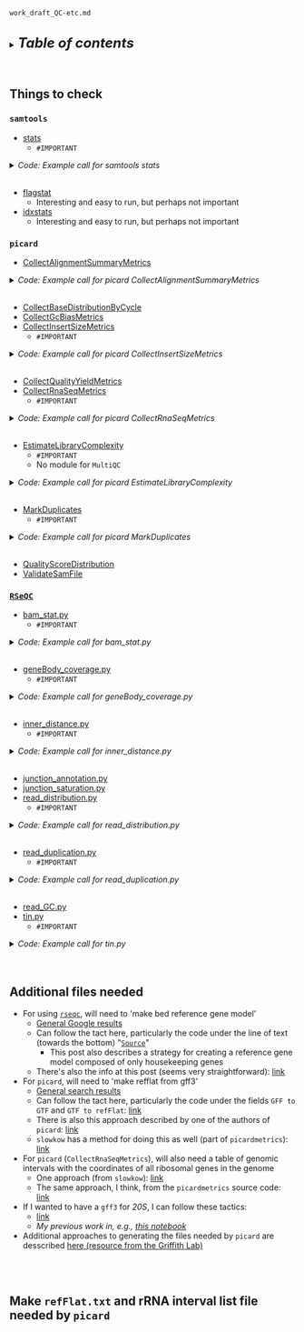 
`work_draft_QC-etc.md`
<br />
<br />

<details>
<summary><b><font size="+2"><i>Table of contents</i></font></b></summary>
<!-- MarkdownTOC -->

1. [Things to check](#things-to-check)
	1. [`samtools`](#samtools)
	1. [`picard`](#picard)
	1. [`RSeQC`](#rseqc)
1. [Additional files needed](#additional-files-needed)
1. [Make `refFlat.txt` and rRNA interval list file needed by `picard`](#make-refflattxt-and-rrna-interval-list-file-needed-by-picard)

<!-- /MarkdownTOC -->
</details>
<br />
<br />

<a id="things-to-check"></a>
## Things to check
<a id="samtools"></a>
### `samtools`
- [stats](http://www.htslib.org/doc/samtools-stats.html)
	+ `#IMPORTANT`

<details>
<summary><i>Code: Example call for samtools stats</i></summary>

```bash
#!/bin/bash
#DONTRUN #CONTINUE

samtools stats \
	--threads "${threads}" \
	--ref-seq "${fasta}" \
	"${bam}"
```
</details>
<br />

- [flagstat](http://www.htslib.org/doc/samtools-flagstat.html)
	+ Interesting and easy to run, but perhaps not important
- [idxstats](http://www.htslib.org/doc/samtools-idxstats.html)
	+ Interesting and easy to run, but perhaps not important

<a id="picard"></a>
### `picard`
- [CollectAlignmentSummaryMetrics](https://gatk.broadinstitute.org/hc/en-us/articles/360040507751-CollectAlignmentSummaryMetrics-Picard-)

<details>
<summary><i>Code: Example call for picard CollectAlignmentSummaryMetrics</i></summary>

```bash
#!/bin/bash
#DONTRUN #CONTINUE

java -jar "${EBROOTPICARD}/picard.jar" \
	CollectAlignmentSummaryMetrics \
		-R="${ref_fasta}" \
	    -I="${bam}" \
	    -O="${bam%.bam}.align-summary.met.txt"
```
</details>
<br />

- [CollectBaseDistributionByCycle](https://gatk.broadinstitute.org/hc/en-us/articles/360042477312-CollectBaseDistributionByCycle-Picard-)
- [CollectGcBiasMetrics](https://gatk.broadinstitute.org/hc/en-us/articles/360036801531-CollectGcBiasMetrics-Picard-)
- [CollectInsertSizeMetrics](https://gatk.broadinstitute.org/hc/en-us/articles/360037055772-CollectInsertSizeMetrics-Picard-)
	+ `#IMPORTANT`

<details>
<summary><i>Code: Example call for picard CollectInsertSizeMetrics</i></summary>

```bash
#!/bin/bash
#DONTRUN #CONTINUE

java -jar "${EBROOTPICARD}/picard.jar" \
	CollectInsertSizeMetrics \
	    -I="${bam}" \
	    -O="${bam%.bam}.insert-size.met.txt" \
	    -H="${bam%.bam}.insert-size.hist.pdf"
```
</details>
<br />

- [CollectQualityYieldMetrics](https://gatk.broadinstitute.org/hc/en-us/articles/360040507031-CollectQualityYieldMetrics-Picard-)
- [CollectRnaSeqMetrics](https://gatk.broadinstitute.org/hc/en-us/articles/360037057492-CollectRnaSeqMetrics-Picard-)
	+ `#IMPORTANT`

<details>
<summary><i>Code: Example call for picard CollectRnaSeqMetrics</i></summary>

```bash
#!/bin/bash
#DONTRUN #CONTINUE

java -jar "${EBROOTPICARD}/picard.jar" \
	CollectRnaSeqMetrics \
		-I="${bam}" \
		-O="${bam%.bam}.RNA.met.txt" \
		--REF_FLAT="${ref_flat}" \
		--STRAND_SPECIFICITY="FIRST_READ_TRANSCRIPTION_STRAND" \
		--RIBOSOMAL_INTERVALS="${rRNA_intervals}"
```
</details>
<br />

- [EstimateLibraryComplexity](https://gatk.broadinstitute.org/hc/en-us/articles/360037051452-EstimateLibraryComplexity-Picard-)
	+ `#IMPORTANT`
	+ No module for `MultiQC`

<details>
<summary><i>Code: Example call for picard EstimateLibraryComplexity</i></summary>

```bash
#!/bin/bash
#DONTRUN #CONTINUE

java -jar picard.jar EstimateLibraryComplexity \
    -I="${bam}" \
    -O="${bam%.bam}.complex.met.txt"
```
</details>
<br />

- [MarkDuplicates](https://gatk.broadinstitute.org/hc/en-us/articles/360037052812-MarkDuplicates-Picard-)
	+ `#IMPORTANT`

<details>
<summary><i>Code: Example call for picard MarkDuplicates</i></summary>

```bash
#!/bin/bash
#DONTRUN #CONTINUE

java -jar "${EBROOTPICARD}/picard.jar" \
	MarkDuplicates \
	    -I="${bam}" \
	    -O="${bam%.bam}.mark-dup.bam" \
	    -M="${bam%.bam}.mark-dup.met.txt"
```
</details>
<br />

- [QualityScoreDistribution](https://gatk.broadinstitute.org/hc/en-us/articles/360037057312-QualityScoreDistribution-Picard-)
- [ValidateSamFile](https://gatk.broadinstitute.org/hc/en-us/articles/360036854731-ValidateSamFile-Picard-)

<a id="rseqc"></a>
### [`RSeQC`](https://rseqc.sourceforge.net/)
- [bam_stat.py](https://rseqc.sourceforge.net/#bam-stat-py)
	+ `#IMPORTANT`

<details>
<summary><i>Code: Example call for bam_stat.py</i></summary>

```bash
#!/bin/bash
#DONTRUN #CONTINUE

bam_stat.py \
	-i "${bam}" \
	-q 0 \
		> "${bam%.bam}.bam-stat.txt"
```
</details>
<br />

- [geneBody_coverage.py](https://rseqc.sourceforge.net/#genebody-coverage-py)
	+ `#IMPORTANT`

<details>
<summary><i>Code: Example call for geneBody_coverage.py</i></summary>

```bash
#!/bin/bash
#DONTRUN #CONTINUE

geneBody_coverage.py \
	-i "${bam}" \
	-r "${ref_gene_model}" \
	-o "${bam%.bam}.gene-body"
```
</details>
<br />

- [inner_distance.py](https://rseqc.sourceforge.net/#inner-distance-py)
	+ `#IMPORTANT`

<details>
<summary><i>Code: Example call for inner_distance.py</i></summary>

```bash
#!/bin/bash
#DONTRUN #CONTINUE

inner_distance.py \
	-i "${bam}" \
	-r "${ref_gene_model}" \
	-q 0 \
	-o "${bam%.bam}.inner-dist"
```
</details>
<br />

- [junction_annotation.py](https://rseqc.sourceforge.net/#junction-annotation-py)
- [junction_saturation.py](https://rseqc.sourceforge.net/#junction-saturation-py)
- [read_distribution.py](https://rseqc.sourceforge.net/#read-distribution-py)
	+ `#IMPORTANT`

<details>
<summary><i>Code: Example call for read_distribution.py</i></summary>

```bash
#!/bin/bash
#DONTRUN #CONTINUE

read_distribution.py \
	-i "${bam}" \
	-r "${ref_gene_model}" \
		> "${bam%.bam}.read-dist.txt"
```
</details>
<br />

- [read_duplication.py](https://rseqc.sourceforge.net/#read-duplication-py)
	+ `#IMPORTANT`

<details>
<summary><i>Code: Example call for read_duplication.py</i></summary>

```bash
#!/bin/bash
#DONTRUN #CONTINUE

read_duplication.py \
	-i "${bam}" \
	-q 0 \
	-o "${bam%.bam}"
```
</details>
<br />

- [read_GC.py](https://rseqc.sourceforge.net/#read-gc-py)
- [tin.py](https://rseqc.sourceforge.net/#tin-py)
	+ `#IMPORTANT`

<details>
<summary><i>Code: Example call for tin.py</i></summary>

```bash
#!/bin/bash
#DONTRUN #CONTINUE

tin.py \
	-i "${bam}" \
	-r "${ref_gene_model}" \
		> "${bam%.bam}.tin.txt"
```
</details>
<br />
<br />

<a id="additional-files-needed"></a>
## Additional files needed
- For using [`rseqc`](https://rseqc.sourceforge.net/), will need to 'make bed reference gene model'
	+ [General Google results](https://www.google.com/search?q=rseqc+make+bed+reference+gene+model&oq=rseqc+make+bed+reference+gene+model&aqs=chrome..69i57j0i546l5.11422j0j7&sourceid=chrome&ie=UTF-8#ip=1)
	+ Can follow the tact here, particularly the code under the line of text (towards the bottom) "[`Source`](https://www.biostars.org/p/299573/)"
		* This post also describes a strategy for creating a reference gene model composed of only housekeeping genes
	+ There's also the info at this post (seems very straightforward): [link](https://bioinformatics.stackexchange.com/questions/7094/making-a-bed-file-for-rseqc)
- For `picard`, will need to 'make refflat from gff3'
	+ [General search results](https://www.google.com/search?q=make+refflat+from+gff3&oq=make+refflat+from+gff3&aqs=chrome..69i57j33i160l3.7758j0j7&sourceid=chrome&ie=UTF-8#ip=1)
	+ Can follow the tact here, particularly the code under the fields `GFF to GTF` and `GTF to refFlat`: [link](https://github.com/igordot/genomics/blob/master/notes/converting-files.md)
	+ There is also this approach described by one of the authors of `picard`: [link](https://github.com/broadinstitute/picard/issues/805#issue-224851540)
	+ `slowkow` has a method for doing this as well (part of `picardmetrics`): [link](https://github.com/slowkow/picardmetrics/blob/e218f358bc7d018afbce398c8d102e5a33ac4721/picardmetrics#L224)
- For `picard` (`CollectRnaSeqMetrics`), will also need a table of genomic intervals with the coordinates of all ribosomal genes in the genome
	+ One approach (from `slowkow`): [link](https://slowkow.com/notes/ribosomal-rna/)
	+ The same approach, I think, from the `picardmetrics` source code: [link](https://github.com/slowkow/picardmetrics/blob/e218f358bc7d018afbce398c8d102e5a33ac4721/picardmetrics#L272)
- If I wanted to have a `gff3` for *20S*, I can follow these tactics:
	+ [link](https://www.biostars.org/p/9496608/)
	+ *My previous work in, e.g., [this notebook](../2022-1021/notebook.md#on-making-a-gff-from-the-trinity-assembled-transcriptome)*
- Additional approaches to generating the files needed by `picard` are desscribed [here (resource from the Griffith Lab)](https://rnabio.org/module-02-alignment/0002/06/01/Alignment_QC/#Using%20Picard)
<br />
<br />

<a id="make-refflattxt-and-rrna-interval-list-file-needed-by-picard"></a>
## Make `refFlat.txt` and rRNA interval list file needed by `picard`



























